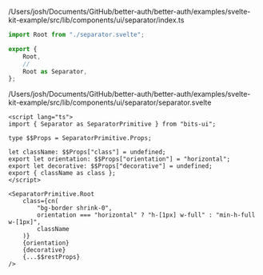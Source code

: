 /Users/josh/Documents/GitHub/better-auth/better-auth/examples/svelte-kit-example/src/lib/components/ui/separator/index.ts
```typescript
import Root from "./separator.svelte";

export {
	Root,
	//
	Root as Separator,
};

```
/Users/josh/Documents/GitHub/better-auth/better-auth/examples/svelte-kit-example/src/lib/components/ui/separator/separator.svelte
```
<script lang="ts">
import { Separator as SeparatorPrimitive } from "bits-ui";

type $$Props = SeparatorPrimitive.Props;

let className: $$Props["class"] = undefined;
export let orientation: $$Props["orientation"] = "horizontal";
export let decorative: $$Props["decorative"] = undefined;
export { className as class };
</script>

<SeparatorPrimitive.Root
	class={cn(
		"bg-border shrink-0",
		orientation === "horizontal" ? "h-[1px] w-full" : "min-h-full w-[1px]",
		className
	)}
	{orientation}
	{decorative}
	{...$$restProps}
/>

```

